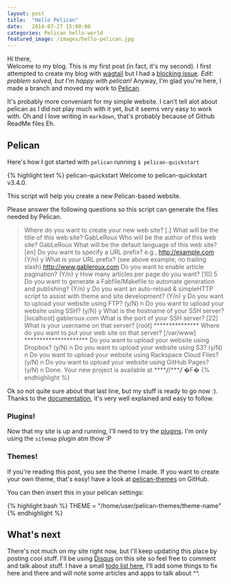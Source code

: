 ```yaml
---
layout: post
title:  "Hello Pelican"
date:   2014-07-27 15:00:00
categories: Pelican hello-world
featured_image: /images/hello-pelican.jpg
---
```


Hi there,  
Welcome to my blog. This is my first post (in fact, it's my second). I first attempted to create my blog with [wagtail][wagtail] but I had a [blocking issue][blocking-issue]. *Edit: problem solved, but I'm happy with pelican!* Anyway, I'm glad you're here, I made a branch and moved my work to [Pelican][pelican].

<!-- more -->

It's probably more conveniant for my simple website. I can't tell alot about pelican as I did not play much with it yet, but it seems very easy to work with. Oh and I love writing in `markdown`, that's probably because of Github ReadMe files Eh.

## Pelican

Here's how I got started with `pelican` running `$ pelican-quickstart`

{% highlight text %}
pelican-quickstart
Welcome to pelican-quickstart v3.4.0.

This script will help you create a new Pelican-based website.

Please answer the following questions so this script can generate the files
needed by Pelican.

> Where do you want to create your new web site? [.]
> What will be the title of this web site? GabLeRoux
> Who will be the author of this web site? GabLeRoux
> What will be the default language of this web site? [en]
> Do you want to specify a URL prefix? e.g., http://example.com   (Y/n) y
> What is your URL prefix? (see above example; no trailing slash) http://www.gableroux.com
> Do you want to enable article pagination? (Y/n) y
> How many articles per page do you want? [10] 5
> Do you want to generate a Fabfile/Makefile to automate generation and publishing? (Y/n) y
> Do you want an auto-reload & simpleHTTP script to assist with theme and site development? (Y/n) y
> Do you want to upload your website using FTP? (y/N) n
> Do you want to upload your website using SSH? (y/N) y
> What is the hostname of your SSH server? [localhost] gableroux.com
> What is the port of your SSH server? [22]
> What is your username on that server? [root] ***************
> Where do you want to put your web site on that server? [/var/www] *********************
> Do you want to upload your website using Dropbox? (y/N) n
> Do you want to upload your website using S3? (y/N) n
> Do you want to upload your website using Rackspace Cloud Files? (y/N) n
> Do you want to upload your website using GitHub Pages? (y/N) n
Done. Your new project is available at *******/***/********/*****
�F�
{% endhighlight %}

Ok so not quite sure about that last line, but my stuff is ready to go now :). Thanks to the [documentation](http://docs.getpelican.com/en/), it's very well explained and easy to follow.

### Plugins!

Now that my site is up and running, I'll need to try the [plugins](https://github.com/getpelican/pelican-plugins). I'm only using the `sitemap` plugin atm thow :P

### Themes! 

If you're reading this post, you see the theme I made. If you want to create your own theme, that's easy! have a look at [pelican-themes](https://github.com/getpelican/pelican-themes) on GitHub.

You can then insert this in your pelican settings:

{% highlight bash %}
    THEME = "/home/user/pelican-themes/theme-name"
{% endhighlight %}

## What's next

There's not much on my site right now, but I'll keep updating this place by posting cool stuff. I'll be using [Disqus](https://disqus.com/) on this site so feel free to comment and talk about stuff. I have a small [todo list here](/todo.html), I'll add some things to fix here and there and will note some articles and apps to talk about ^^.

[wagtail]: http://wagtail.io/
[blocking-issue]: http://stackoverflow.com/questions/24976561/wagtail-pages-giving-none-url-with-live-status
[pelican]: http://blog.getpelican.com/